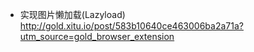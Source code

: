 * 实现图片懒加载(Lazyload)
http://gold.xitu.io/post/583b10640ce463006ba2a71a?utm_source=gold_browser_extension
